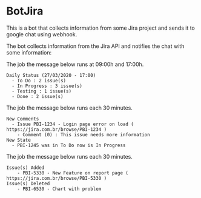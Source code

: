 # BotJira
This is a bot that collects information from some Jira project and sends it to google chat using webhook.
 
The bot collects information from the Jira API and notifies the chat with some information:

The job the message below runs at 09:00h and 17:00h.
```text
Daily Status (27/03/2020 - 17:00)
  - To Do : 2 issue(s)
  - In Progress : 3 issue(s)
  - Testing : 1 issue(s)
  - Done : 2 issue(s)
```

The job the message below runs each 30 minutes.

```text
New Comments
  - Issue PBI-1234 - Login page error on load ( https://jira.com.br/browse/PBI-1234 )
    - Comment (0) : This issue needs more information
New State
  - PBI-1245 was in To Do now is In Progress
```

The job the message below runs each 30 minutes.

```text
Issue(s) Added
    - PBI-5330 - New Feature on report page ( https://jira.com.br/browse/PBI-5330 )
Issue(s) Deleted
    - PBI-6530 - Chart with problem
```
